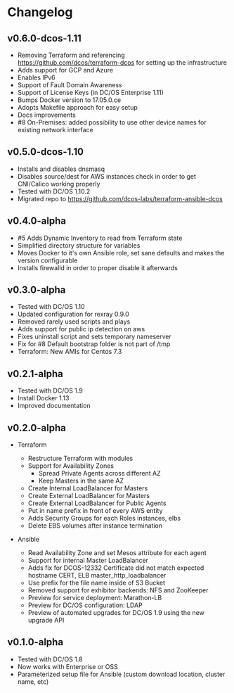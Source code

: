# Changelog

## v0.6.0-dcos-1.11

* Removing Terraform and referencing https://github.com/dcos/terraform-dcos for setting up the infrastructure
* Adds support for GCP and Azure
* Enables IPv6
* Support of Fault Domain Awareness
* Support of License Keys (in DC/OS Enterprise 1.11)
* Bumps Docker version to 17.05.0.ce
* Adopts Makefile approach for easy setup
* Docs improvements
* #8 On-Premises: added possibility to use other device names for existing network interface

## v0.5.0-dcos-1.10

* Installs and disables dnsmasq
* Disables source/dest for AWS instances check in order to get CNI/Calico working properly
* Tested with DC/OS 1.10.2
* Migrated repo to https://github.com/dcos-labs/terraform-ansible-dcos

## v0.4.0-alpha

* #5 Adds Dynamic Inventory to read from Terraform state
* Simplified directory structure for variables
* Moves Docker to it's own Ansible role, set sane defaults and makes the version configurable
* Installs firewalld in order to proper disable it afterwards

## v0.3.0-alpha

* Tested with DC/OS 1.10
* Updated configuration for rexray 0.9.0
* Removed rarely used scripts and plays
* Adds support for public ip detection on aws
* Fixes uninstall script and sets temporary nameserver
* Fix for #8 Default bootstrap folder is not part of /tmp
* Terraform: New AMIs for Centos 7.3

## v0.2.1-alpha

* Tested with DC/OS 1.9
* Install Docker 1.13
* Improved documentation

## v0.2.0-alpha

* Terraform
  * Restructure Terraform with modules  
  * Support for Availability Zones
    * Spread Private Agents across different AZ
    * Keep Masters in the same AZ
  * Create Internal LoadBalancer for Masters
  * Create External LoadBalancer for Masters
  * Create External LoadBalancer for Public Agents
  * Put in name prefix in front of every AWS entity
  * Adds Security Groups for each Roles instances, elbs
  * Delete EBS volumes after instance termination

* Ansible
  * Read Availability Zone and set Mesos attribute for each agent
  * Support for internal Master LoadBalancer
  * Adds fix for DCOS-12332 Certificate did not match expected hostname CERT, ELB master_http_loadbalancer
  * Use prefix for the file name inside of S3 Bucket
  * Removed support for exhibitor backends: NFS and ZooKeeper
  * Preview for service deployment: Marathon-LB
  * Preview for DC/OS configuration: LDAP
  * Preview of automated upgrades for DC/OS 1.9 using the new upgrade API

## v0.1.0-alpha

* Tested with DC/OS 1.8
* Now works with Enterprise or OSS
* Parameterized setup file for Ansible (custom download location, cluster name, etc)

